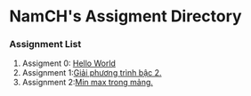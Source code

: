 # NamCH's Assigment Directory

### Assignment List

1. Assigment 0: [Hello World](https://github.com/FASTTRACKSE/FFSE1703.JavaCore/blob/master/Assignments/NamCH/HelloWorld/src/HelloWorld.java)
2. Assignment 1:[Giải phương trình bậc 2.](https://github.com/FASTTRACKSE/FFSE1703.JavaCore/blob/master/Assignments/NamCH/Assignment/src/Asm1/Assignment.java)
3. Assignment 2:[Min max trong mảng.](https://github.com/FASTTRACKSE/FFSE1703.JavaCore/blob/master/Assignments/NamCH/Assignment2/src/Assignment2/Asm2.java)

